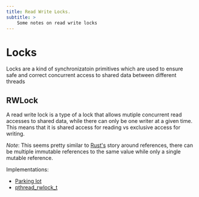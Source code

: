 ```yaml
---
title: Read Write Locks.
subtitle: >
    Some notes on read write locks
---
```

# Locks

Locks are a kind of synchronizatoin primitives which are used to ensure safe
and correct concurrent access to shared data between different threads

## RWLock

A read write lock is a type of a lock that allows mutiple concurrent read
accesses to shared data, while there can only be one writer at a given time.
This means that it is shared access for reading vs exclusive access for
writing.

*Note*: This seems pretty similar to [Rust's](technologies/languages/rust)
story around references, there can be multiple immutable references to the same
value while only a single mutable reference.

Implementations:

* [Parking lot](https://github.com/Amanieu/parking_lot/ )
* [pthread_rwlock_t](https://en.wikipedia.org/wiki/Readers%E2%80%93writer_lock#Programming_language_support )
